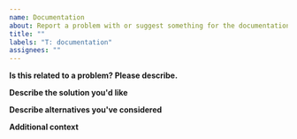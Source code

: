 ```yaml
--- 
name: Documentation 
about: Report a problem with or suggest something for the documentation 
title: "" 
labels: "T: documentation" 
assignees: "" 
--- 
```

 
**Is this related to a problem? Please describe.** 
 
<!-- A clear and concise description of what the problem is. 
e.g. I'm always frustrated when [...] / I wished that [...] --> 
 
**Describe the solution you'd like** 
 
<!-- A clear and concise description of what you want to 
happen or see changed. --> 
 
**Describe alternatives you've considered** 
 
<!-- A clear and concise description of any 
alternative solutions or features you've considered. --> 
 
**Additional context** 
 
<!-- Add any other context or screenshots about the issue 
here. --> 
                                                                                                                                                                                                                                                 